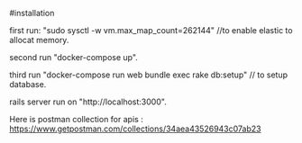 #installation

first run:    "sudo sysctl -w vm.max_map_count=262144"    //to enable elastic to allocat memory.

second run  "docker-compose up".

third run   "docker-compose run web bundle exec rake db:setup"   // to setup database.

rails server run on "http://localhost:3000".


Here is postman collection for apis : https://www.getpostman.com/collections/34aea43526943c07ab23
